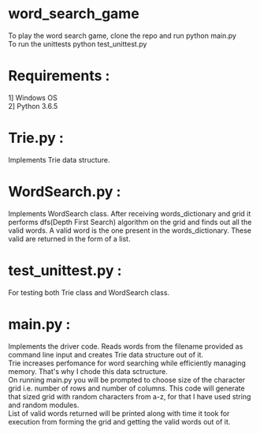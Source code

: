 # word_search_game

To play the word search game, clone the repo and run python main.py <filename> <br />
To run the unittests python test_unittest.py

# Requirements :
1] Windows OS <br />
2] Python 3.6.5 <br />

# Trie.py :
Implements Trie data structure.

# WordSearch.py :
Implements WordSearch class. After receiving words_dictionary and grid it performs dfs(Depth First Search) algorithm on the grid and finds out all the valid words. A valid word is the one present in the words_dictionary. These valid are returned in the form of a list.

# test_unittest.py :
For testing both Trie class and WordSearch class.

# main.py :
Implements the driver code. Reads words from the filename provided as command line input and creates Trie data structure out of it. <br />
Trie increases perfomance for word searching while efficiently managing memory. That's why I chode this data sctructure. <br />
On running main.py you will be prompted to choose size of the character grid i.e. number of rows and number of columns. This code will generate that sized grid with random characters from a-z, for that I have used string and random modules.<br />
List of valid words returned will be printed along with time it took for execution from forming the grid and getting the valid words out of it.
